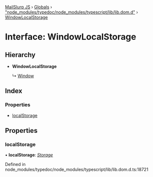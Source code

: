 [MailSlurp JS](../README.md) › [Globals](../globals.md) › ["node_modules/typedoc/node_modules/typescript/lib/lib.dom.d"](../modules/_node_modules_typedoc_node_modules_typescript_lib_lib_dom_d_.md) › [WindowLocalStorage](_node_modules_typedoc_node_modules_typescript_lib_lib_dom_d_.windowlocalstorage.md)

# Interface: WindowLocalStorage

## Hierarchy

* **WindowLocalStorage**

  ↳ [Window](_node_modules_typedoc_node_modules_typescript_lib_lib_dom_d_.window.md)

## Index

### Properties

* [localStorage](_node_modules_typedoc_node_modules_typescript_lib_lib_dom_d_.windowlocalstorage.md#localstorage)

## Properties

###  localStorage

• **localStorage**: *[Storage](_node_modules_typedoc_node_modules_typescript_lib_lib_dom_d_.storage.md)*

Defined in node_modules/typedoc/node_modules/typescript/lib/lib.dom.d.ts:18721
